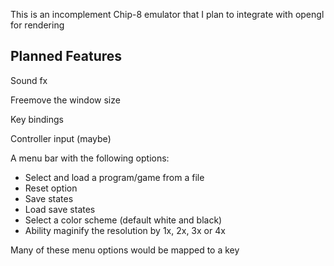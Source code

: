 This is an incomplement Chip-8 emulator that I plan to integrate with opengl for rendering

## Planned Features
Sound fx

Freemove the window size

Key bindings

Controller input (maybe)

A menu bar with the following options:
- Select and load a program/game from a file
- Reset option
- Save states
- Load save states
- Select a color scheme (default white and black)
- Ability maginify the resolution by 1x, 2x, 3x or 4x

Many of these menu options would be mapped to a key

